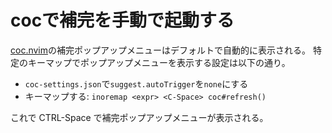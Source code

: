 # cocで補完を手動で起動する

[coc.nvim](https://github.com/neoclide/coc.nvim)の補完ポップアップメニューはデフォルトで自動的に表示される。
特定のキーマップでポップアップメニューを表示する設定は以下の通り。

- `coc-settings.json`で`suggest.autoTrigger`を`none`にする
- キーマップする: `inoremap <expr> <C-Space> coc#refresh()`

これで CTRL-Space で補完ポップアップメニューが表示される。
